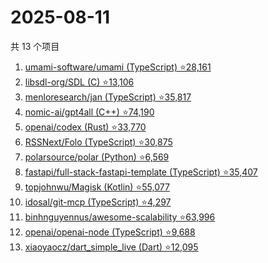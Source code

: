 # 2025-08-11

共 13 个项目

<!-- BEGIN GITHUB -->
<!-- 最后更新时间 2025-08-11 11:59:47 +0800 -->
1. [umami-software/umami (TypeScript) ⭐28,161](https://github.com/umami-software/umami)
1. [libsdl-org/SDL (C) ⭐13,106](https://github.com/libsdl-org/SDL)
1. [menloresearch/jan (TypeScript) ⭐35,817](https://github.com/menloresearch/jan)
1. [nomic-ai/gpt4all (C++) ⭐74,190](https://github.com/nomic-ai/gpt4all)
1. [openai/codex (Rust) ⭐33,770](https://github.com/openai/codex)
1. [RSSNext/Folo (TypeScript) ⭐30,875](https://github.com/RSSNext/Folo)
1. [polarsource/polar (Python) ⭐6,569](https://github.com/polarsource/polar)
1. [fastapi/full-stack-fastapi-template (TypeScript) ⭐35,407](https://github.com/fastapi/full-stack-fastapi-template)
1. [topjohnwu/Magisk (Kotlin) ⭐55,077](https://github.com/topjohnwu/Magisk)
1. [idosal/git-mcp (TypeScript) ⭐4,297](https://github.com/idosal/git-mcp)
1. [binhnguyennus/awesome-scalability ⭐63,996](https://github.com/binhnguyennus/awesome-scalability)
1. [openai/openai-node (TypeScript) ⭐9,688](https://github.com/openai/openai-node)
1. [xiaoyaocz/dart_simple_live (Dart) ⭐12,095](https://github.com/xiaoyaocz/dart_simple_live)
<!-- END GITHUB -->